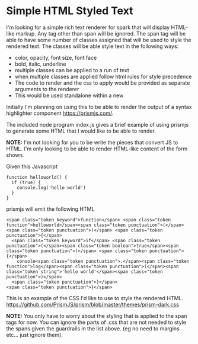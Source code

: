 # Simple HTML Styled Text

I'm looking for a simple rich text renderer for spark that will display HTML-like markup.  Any tag other than span will be ignored.  The span tag will be able to have some number of classes assigned that will be used to style the rendered text.  The classes will be able style text in the following ways:

* color, opacity, font size, font face
* bold, italic, underline
* multiple classes can be applied to a run of text
* when multiple classes are applied follow html rules for style precedence
* The code to render and the css to apply would be provided as separate arguments to the renderer
* This would be used standalone within a new 

Initially I'm planning on using this to be able to render the output of a syntax highlighter component https://prismjs.com/.

The included node program index.js gives a brief example of using prismjs to generate some HTML that I would like to be able to render.

**NOTE:** I'm not looking for you to be write the pieces that convert JS to HTML.  I'm only looking to be able to render HTML-like content of the form shown.

Given this Javascript

```
function helloworld() {
  if (true) {
    console.log('hello world')
  }
}  
```

prismjs will emit the following HTML

```
<span class="token keyword">function</span> <span class="token function">helloworld</span><span class="token punctuation">(</span><span class="token punctuation">)</span> <span class="token punctuation">{</span>
  <span class="token keyword">if</span> <span class="token punctuation">(</span><span class="token boolean">true</span><span class="token punctuation">)</span> <span class="token punctuation">{</span>
    console<span class="token punctuation">.</span><span class="token function">log</span><span class="token punctuation">(</span><span class="token string">'hello world'</span><span class="token punctuation">)</span>
  <span class="token punctuation">}</span>
<span class="token punctuation">}</span>  
```

This is an example of the CSS I'd like to use to style the rendered HTML.  https://github.com/PrismJS/prism/blob/master/themes/prism-dark.css

**NOTE:** You only have to worry about the styling that is applied to the span tags for now.  You can ignore the parts of .css that are not needed to style the spans given the guardrails in the list above. (eg no need to margins etc... just ignore them).




